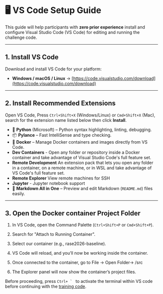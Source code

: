 # 🖥️ VS Code Setup Guide

This guide will help participants with **zero prior experience** install and configure Visual Studio Code (VS Code) for editing and running the challenge code.

---

## 1. Install VS Code
Download and install VS Code for your platform:

- **Windows / macOS / Linux** → [https://code.visualstudio.com/download](https://code.visualstudio.com/download)

---

## 2. Install Recommended Extensions
Open VS Code,
Press `Ctrl+Shift+X` (Windows/Linux) or `Cmd+Shift+X` (Mac), search for the extension name listed below then click **Install**.


- 🐍 **Python** (Microsoft) – Python syntax highlighting, linting, debugging.  
- 📦 **Pylance** – Fast IntelliSense and type checking.  
- 🐳 **Docker** – Manage Docker containers and images directly from VS Code. 
- **Dev Containers** - Open any folder or repository inside a Docker container and take advantage of Visual Studio Code's full feature set.
- **Remote Development**
An extension pack that lets you open any folder in a container, on a remote machine, or in WSL and take advantage of VS Code's full feature set.
- **Remote Explorer**
View remote machines for SSH
- **Jupyter** - Jupyter notebook support
- 📝 **Markdown All in One** – Preview and edit Markdown (`README.md`) files easily.  


---

## 3. Open the Docker container Project Folder 
1. In VS Code, open the Command Palette (`Ctrl+Shift+P` or `Cmd+Shift+P`).

2. Search for "Attach to Running Container".

3. Select our container (e.g., rase2026-baseline).

4. VS Code will reload, and you’ll now be working inside the container.


5. Once connected to the container, go to File → Open Folder→ /src

6. The Explorer panel will now show the container’s project files.


Before proceeding, press ```Ctrl+ ` ``` to activate the terminal within VS code before continuing with the [training code](../README.md#4-run-the-training-code-in-the-container).


